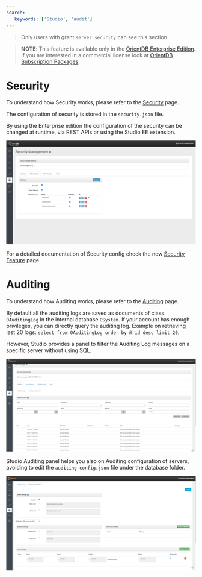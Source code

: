 ```yaml
---
search:
   keywords: ['Studio', 'audit']
---
```


> Only users with grant `server.security` can see this section 


>**NOTE**: This feature is available only in the [OrientDB Enterprise Edition](http://orientdb.com/orientdb-enterprise). If you are interested in a commercial license look at [OrientDB Subscription Packages](http://orientdb.com/support).

# Security

To understand how Security works, please refer to the [Security]({{book.baseCommunityDoc}}/security/Security.html) page.

The configuration of security is stored in the `security.json` file. 

By using the Enterprise edition the configuration of the security can be changed at runtime, via REST APIs or using the Studio EE extension.

![](./images/studio-security-configuration.png)

For a detailed documentation of Security config check the new [Security Feature]({{book.baseCommunityDoc}}/security/Security-OrientDB-New-Security-Features.html) page.

# Auditing

To understand how Auditing works, please refer to the [Auditing](./Auditing.md) page.


By default all the auditing logs are saved as documents of class `OAuditingLog` in the internal database `OSystem`. If your account has enough privileges, you can directly query the auditing log. Example on retrieving last 20 logs: `select from OAuditingLog order by @rid desc limit 20`. 

However, Studio provides a panel to filter the Auditing Log messages on a specific server without using SQL.

![](./images/studio-auditing-log.png)

Studio Auditing panel helps you also on Auditing configuration of servers, avoiding to edit the `auditing-config.json` file under the database folder.

![](./images/studio-auditing-configuration.png)



